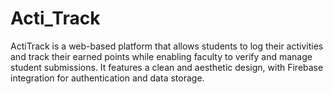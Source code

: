 # Acti_Track
ActiTrack is a web-based platform that allows students to log their activities and track their earned points while enabling faculty to verify and manage student submissions. It features a clean and aesthetic design, with Firebase integration for authentication and data storage.
